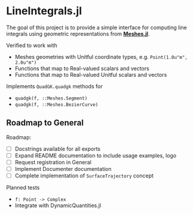 # LineIntegrals.jl

The goal of this project is to provide a simple interface for computing line integrals
using geometric representations from [**Meshes.jl**](https://github.com/JuliaGeometry/Meshes.jl).

Verified to work with
- Meshes geometries with Unitful coordinate types, e.g. `Point(1.0u"m", 2.0u"m")`
- Functions that map to Real-valued scalars and vectors
- Functions that map to Real-valued Unitful scalars and vectors

Implements `QuadGK.quadgk` methods for
- `quadgk(f, ::Meshes.Segment)`
- `quadgk(f, ::Meshes.BezierCurve)`

## Roadmap to General

Roadmap:
- [ ] Docstrings available for all exports
- [ ] Expand README documentation to include usage examples, logo
- [ ] Request registration in General
- [ ] Implement Documenter documentation
- [ ] Complete implementation of `SurfaceTrajectory` concept

Planned tests
- `f: Point -> Complex`
- Integrate with DynamicQuantities.jl
